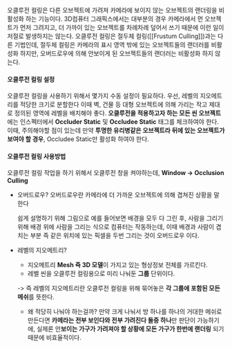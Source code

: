 오클루전 컬링은 다른 오브젝트에 가려져 카메라에 보이지 않는 오브젝트의 랜더링을 비활성화 하는 기능이다.
3D컴퓨터 그래픽스에서는 대부분의 경우 카메라에서 먼 오브젝트가 먼저 그려지고, 더 가까이 있는 오브젝트를 차례차례 덮어서 쓰기 때문에  이런 일이 저절로 발생하지는 않는다. 
오클루전 컬링은 절두체 컬링([[Frustum Culling]])과는 다른 기법인데, 절두체 컬링은 카메라의 표시 영역 밖에 있는 오브젝트들의 랜더러를 비활성화 하지만, 오버드로우에 의해 안보이게 된 오브젝트들의 랜더러는  비활성화 하지 않는다.


#### 오클루전 컬링 설정
오클루전 컬링을 사용하기 위해서 몇가지 수동 설정이 필요하다.
우선, 레벨의 지오메트리를 적당한 크기로 분할한다 이때 벽, 건물 등 대형 오브젝트에 의해 가리는 작고 제대로 정의된 영역에 레벨을 배치해야 좋다.
**오클루전을 적용하고자 하는 모든 씬 오브젝트**에는 인스펙터에서 **Occluder Static** 및 **Occludee Static**
태그를 체크하여야 한다.
이때, 주의해야할 점이 있는데 만약 **투명한 유리병같은 오브젝트라 뒤에 있는 오브젝트가 보여야 할 경우**, Occludee Static만 활성화 하여야 한다.

#### 오클루전 컬링 사용방법
오클루전 컬링 작업을 하기 위해서 오클루전 창을 켜야하는데, **Window -> Occlusion Culling**


- 오버드로우?
	오버드로우란 카메라에 더 가까운 오브젝트에 의해 겹쳐진 상황을 말한다
	
	쉽게 설명하기 위해 그림으로 예를 들어보면 배경을 모두 다 그린 후, 사람을 그리기 위해 배경 위에 사람을 그리는 식으로 컴퓨터는 작동하는데, 이때 배경과 사람이 겹치는 부분 즉 같은 위치에 있는 픽셀을 두번 그리는 것이 오버드로우 이다.
- 레벨의 지오메트리?
	- 지오메트리
		**Mesh 즉 3D 모델**이 가지고 있는 형상정보 전체를 가르킨다.
	- 레벨
		씬을 오클루전 컬링용으로 미리 나눠둔 **그룹** 단위이다.
	
	-> 즉 레벨의 지오메트리란 오클루전 컬링을 위해 묶어놓은 **각 그룹에 포함된 모든 메쉬**를 뜻한다.

	- 왜 적당히 나눠야 하는걸까?
		만약 크게 나눠서 방 하나를 하나의 거대한 메쉬로 만든다면 
		**카메라는 전부 보인다와 전부 가려진다 둘중 하나**만 판단이 가능하기에,
		실제론 안**보이는 가구가 가려져야 할 상황에 모든 가구가 한번에 랜더링** 되기때문에 비효율적이다.